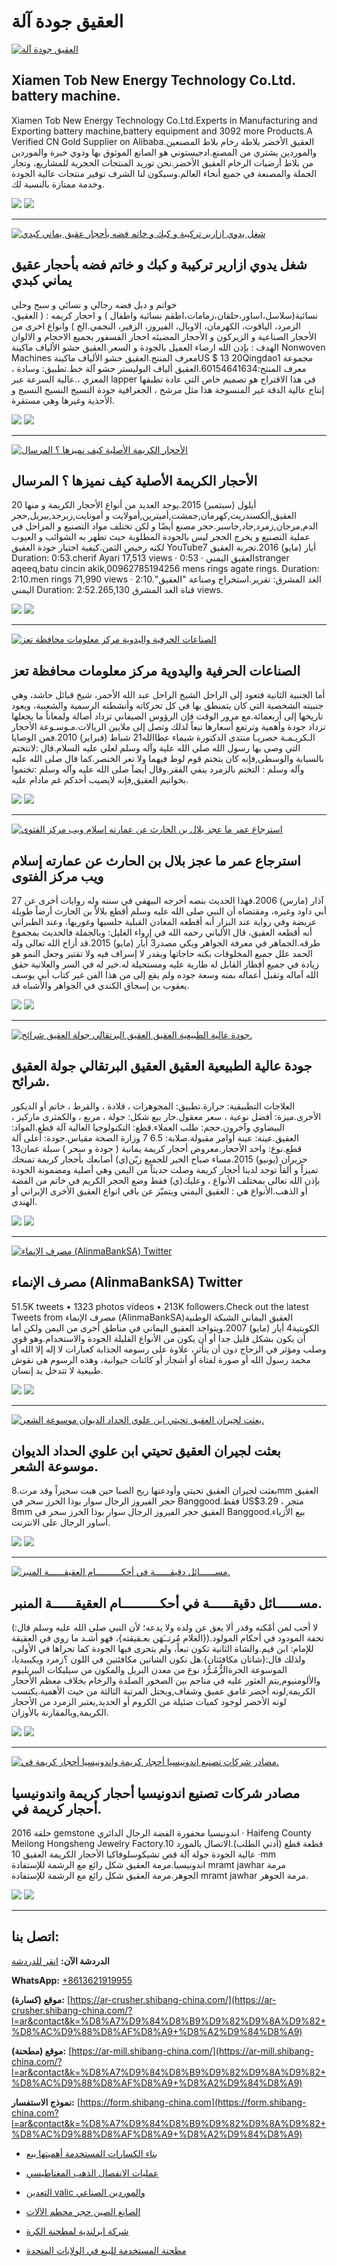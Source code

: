 # العقيق جودة آلة

<a href="https://swt.shibang-china.com/?l=ar&img&k=%D8%A7%D9%84%D8%B9%D9%82%D9%8A%D9%82+%D8%AC%D9%88%D8%AF%D8%A9+%D8%A2%D9%84%D8%A9" target="_blank">![العقيق جودة آلة](http://static.shibang-china.com/all-800x300/751.jpg)</a>

## Xiamen Tob New Energy Technology Co.Ltd. battery machine.
Xiamen Tob New Energy Technology Co.Ltd.Experts in Manufacturing and Exporting battery machine,battery equipment and 3092 more Products.A Verified CN Gold Supplier on Alibaba.العقيق الأخضر بلاطة رخام بلاط المصنعين والموردين يشتري من المصنع.ادجيستوني هو الصانع الموثوق بها وذوي خبرة والموردين من بلاط أرضيات الرخام العقيق الأخضر.نحن توريد المنتجات الحجرية للمشاريع، وتجار الجملة والمصنعة في جميع أنحاء العالم.وسيكون لنا الشرف توفير منتجات عالية الجودة وخدمة ممتازة بالنسبة لك.


<a href="https://whatsapp.shibangsoft.com/WhatsApp.php" target="_blank" title="WhatsApp">![](http://static.shibang-china.com/icon/whatsapp.png)</a> <a href="https://swt.shibang-china.com/?l=ar&icon&k=%D8%A7%D9%84%D8%B9%D9%82%D9%8A%D9%82+%D8%AC%D9%88%D8%AF%D8%A9+%D8%A2%D9%84%D8%A9" target="_blank">![](http://static.shibang-china.com/icon/chat-ar.png)</a>

---

<a href="https://swt.shibang-china.com/?l=ar&img&k=%D8%A7%D9%84%D8%B9%D9%82%D9%8A%D9%82+%D8%AC%D9%88%D8%AF%D8%A9+%D8%A2%D9%84%D8%A9" target="_blank">![شغل يدوي ازارير تركيبة و كبك و خاتم فضه بأحجار عقيق يماني كبدي](http://static.shibang-china.com/all-800x300/1014.jpg)</a>

## شغل يدوي ازارير تركيبة و كبك و خاتم فضه بأحجار عقيق يماني كبدي
خواتم و دبل فضه رجالي و نسائي و سبح وحلي نسائية(سلاسل،اساور،حلقان،زمامات،اطقم نسائية واطفال ) و احجار كريمه : ( العقيق، الزمرد، الياقوت، الكهرمان، الاوبال، الفيروز، الزفير، النجمي.الخ ) وانواع اخرى من الأحجار الصناعية و الزيركون و الأحجار المضيئه احجار الفسفور بجميع الاحجام و الالوان الهدف : بإذن الله ارضاء العميل بالجودة و السعر.العقيق حشو الألياف ماكينة Nonwoven Machines معرف المنتج.العقيق حشو الألياف ماكينةUS $ 13 20Qingdao1 مجموعة معرف المنتج:60154641634.العقيق ألياف البوليستر حشو آلة خط.تطبيق: وسادة ، المعزي ،.عالية السرعة عبر lapper في هذا الاقتراح هو تصميم خاص التي عادة تطبقها إنتاج عالية الدقة غير المنسوجة هذا مثل مرشح ، الجغرافية جودة النسيج النسيج النسيج و الأحذية وغيرها وهي مستقرة.


<a href="https://whatsapp.shibangsoft.com/WhatsApp.php" target="_blank" title="WhatsApp">![](http://static.shibang-china.com/icon/whatsapp.png)</a> <a href="https://swt.shibang-china.com/?l=ar&icon&k=%D8%A7%D9%84%D8%B9%D9%82%D9%8A%D9%82+%D8%AC%D9%88%D8%AF%D8%A9+%D8%A2%D9%84%D8%A9" target="_blank">![](http://static.shibang-china.com/icon/chat-ar.png)</a>

---

<a href="https://swt.shibang-china.com/?l=ar&img&k=%D8%A7%D9%84%D8%B9%D9%82%D9%8A%D9%82+%D8%AC%D9%88%D8%AF%D8%A9+%D8%A2%D9%84%D8%A9" target="_blank">![الأحجار الكريمة الأصلية كيف نميزها ؟ المرسال](http://static.shibang-china.com/all-800x300/101.jpg)</a>

## الأحجار الكريمة الأصلية كيف نميزها ؟ المرسال
20 أيلول (سبتمبر) 2015.يوجد العديد من أنواع الأحجار الكريمة و منها العقيق,ألكسندريت,كهرمان,جمشت,أميترين,أمولايت و أمونايت,زبرجد,بيريل,حجر الدم,مرجان,زمرد,جاد,جاسبر.حجر مصنع أيضًا و لكن تختلف مواد التصنيع و المراحل في عملية التصنيع و يخرج الحجر ليس بالجودة المطلوبة حيث تظهر به الشوائب و العيوب لكنه رخيص الثمن.كيفية اختبار جودة العقيق YouTube7 أيار (مايو) 2016.تجربة العقيق Duration: 0:53.cherif Ayari 17,513 views &middot; 0:53 &middot; العقيق اليمنيstranger aqeeq,batu cincin akik,00962785194256 mens rings agate rings. Duration: 2:10.men rings 71,990 views &middot; 2:10.الغد المشرق: تقرير.استخراج وصناعة &quot;العقيق&quot; اليمني Duration: 2:52.قناة الغد المشرق 265,130 views.


<a href="https://whatsapp.shibangsoft.com/WhatsApp.php" target="_blank" title="WhatsApp">![](http://static.shibang-china.com/icon/whatsapp.png)</a> <a href="https://swt.shibang-china.com/?l=ar&icon&k=%D8%A7%D9%84%D8%B9%D9%82%D9%8A%D9%82+%D8%AC%D9%88%D8%AF%D8%A9+%D8%A2%D9%84%D8%A9" target="_blank">![](http://static.shibang-china.com/icon/chat-ar.png)</a>

---

<a href="https://swt.shibang-china.com/?l=ar&img&k=%D8%A7%D9%84%D8%B9%D9%82%D9%8A%D9%82+%D8%AC%D9%88%D8%AF%D8%A9+%D8%A2%D9%84%D8%A9" target="_blank">![الصناعات الحرفية واليدوية مركز معلومات محافظة تعز](http://static.shibang-china.com/all-800x300/349.jpg)</a>

## الصناعات الحرفية واليدوية مركز معلومات محافظة تعز
أما الجنبية الثانية فتعود إلى الراحل الشيخ الراحل عبد الله الأحمر، شيخ قبائل حاشد، وهي جنبيته الشخصية التي كان يتمنطق بها في كل تحركاته وأنشطته الرسمية والشعبية، ويعود تاريخها إلى أربعمائة.مع مرور الوقت فإن الرؤوس الصيفاني تزداد أصالة ولمعاناً ما يجعلها تزداد جودة وأهمية وترتفع أسعارها تبعاً لذلك وتصل إلى ملايين الريالات.مـوسـوعة الأحجار الـكريـمـة حصريـا منتدى الدكتورة شيماء عطاالله21 شباط (فبراير) 2010.فمن الوصايا التي وصى بها رسول الله صلى الله علية وآله وسلم لعلي عليه السلام.قال :لاتتختم بالسبابة والوسطى,فإنه كان يتختم قوم لوط فيهما ولا تعر الخنصر.كما قال صلى الله عليه وآله وسلم : التختم بالزمرد ينفي الفقر.وقال أيضآ صلى الله عليه وآله وسلم :تختموا بخواتيم العقيق,فإنه لايصيب أحدكم غم مادام عليه.


<a href="https://whatsapp.shibangsoft.com/WhatsApp.php" target="_blank" title="WhatsApp">![](http://static.shibang-china.com/icon/whatsapp.png)</a> <a href="https://swt.shibang-china.com/?l=ar&icon&k=%D8%A7%D9%84%D8%B9%D9%82%D9%8A%D9%82+%D8%AC%D9%88%D8%AF%D8%A9+%D8%A2%D9%84%D8%A9" target="_blank">![](http://static.shibang-china.com/icon/chat-ar.png)</a>

---

<a href="https://swt.shibang-china.com/?l=ar&img&k=%D8%A7%D9%84%D8%B9%D9%82%D9%8A%D9%82+%D8%AC%D9%88%D8%AF%D8%A9+%D8%A2%D9%84%D8%A9" target="_blank">![استرجاع عمر ما عجز بلال بن الحارث عن عمارته إسلام ويب مركز الفتوى](http://static.shibang-china.com/all-800x300/1252.jpg)</a>

## استرجاع عمر ما عجز بلال بن الحارث عن عمارته إسلام ويب مركز الفتوى
27 آذار (مارس) 2006.فهذا الحديث بنصه أخرجه البيهقي في سننه وله روايات أخرى عن أبي داود وغيره، ومقتضاه أن النبي صلى الله عليه وسلم أقطع بلالاً بن الحارث أرضاً طويلة عريضة وفي رواية عند البزار أنه أقطعه المعادن القبلية جلسيها وغوريها، وعند الطبراني أنه أقطعه العقيق، قال الألباني رحمه الله في إرواء الغليل: وبالجملة فالحديث بمجموع طرقه.الجماهر في معرفة الجواهر ويكي مصدر3 أيار (مايو) 2015.قد أزاح الله تعالى وله الحمد علل جميع المخلوقات بكنه حاجاتها وبقدر لا إسراف فيه ولا تقتير وجعل النمو هو زيادة في جميع أقطار القابل له طارية عليه ومستحيلة له.خير له في السر والعلانية حقق الله آماله وتقبل أعماله بمنه وسعة جوده ولم يقع إلى من هذا الفن غير كتاب أبي يوسف يعقوب بن إسحاق الكندي في الجواهر والأشباه قد.


<a href="https://whatsapp.shibangsoft.com/WhatsApp.php" target="_blank" title="WhatsApp">![](http://static.shibang-china.com/icon/whatsapp.png)</a> <a href="https://swt.shibang-china.com/?l=ar&icon&k=%D8%A7%D9%84%D8%B9%D9%82%D9%8A%D9%82+%D8%AC%D9%88%D8%AF%D8%A9+%D8%A2%D9%84%D8%A9" target="_blank">![](http://static.shibang-china.com/icon/chat-ar.png)</a>

---

<a href="https://swt.shibang-china.com/?l=ar&img&k=%D8%A7%D9%84%D8%B9%D9%82%D9%8A%D9%82+%D8%AC%D9%88%D8%AF%D8%A9+%D8%A2%D9%84%D8%A9" target="_blank">![جودة عالية الطبيعية العقيق العقيق البرتقالي جولة العقيق شرائح.](http://static.shibang-china.com/all-800x300/1325.jpg)</a>

## جودة عالية الطبيعية العقيق العقيق البرتقالي جولة العقيق شرائح.
العلاجات التطبيقية: حرارة.تطبيق: المجوهرات ، قلادة ، والقرط ، خاتم أو الديكور الأخرى.ميزة: أفضل نوعية ، سعر معقول.حار بيع شكل: جولة ، مربع ، والكمثرى ماركيز ، البيضاوي وآخرون.حجم: طلب العملاء.قطع: التكنولوجيا العالية آلة قطع.المواد: العقيق.عينة: عينة أوامر مقبولة.صلابة: 6.5 7 وزارة الصحة مقياس.جودة: أعلى آلة قطع.نوع: واحد الأحجار.معروض أحجار كريمة يمانية ( جودة و سحر ) سبلة عمان13 حزيران (يونيو) 2015.مساء صباح الخير للجميع زيّن(ي) أصابعك بأحجار كريمة تمنحك تميزاً و ألقاً توجد لدينا أحجار كريمة وصلت حديثاً من اليمن وهي أصلية ومضمونة الجودة بإذن الله تعالى بمختلف الأنواع ، وعليك(ي) فقط وضع الحجر الكريم في خاتم من الفضة أو الذهب.الأنواع هي : العقيق اليمني ويتميّز عن باقي انواع العقيق الأخرى الإيراني أو الهندي.


<a href="https://whatsapp.shibangsoft.com/WhatsApp.php" target="_blank" title="WhatsApp">![](http://static.shibang-china.com/icon/whatsapp.png)</a> <a href="https://swt.shibang-china.com/?l=ar&icon&k=%D8%A7%D9%84%D8%B9%D9%82%D9%8A%D9%82+%D8%AC%D9%88%D8%AF%D8%A9+%D8%A2%D9%84%D8%A9" target="_blank">![](http://static.shibang-china.com/icon/chat-ar.png)</a>

---

<a href="https://swt.shibang-china.com/?l=ar&img&k=%D8%A7%D9%84%D8%B9%D9%82%D9%8A%D9%82+%D8%AC%D9%88%D8%AF%D8%A9+%D8%A2%D9%84%D8%A9" target="_blank">![مصرف الإنماء (AlinmaBankSA) Twitter](http://static.shibang-china.com/all-800x300/1014.jpg)</a>

## مصرف الإنماء (AlinmaBankSA) Twitter
51.5K tweets • 1323 photos videos • 213K followers.Check out the latest Tweets from مصرف الإنماء (AlinmaBankSA)العقيق اليماني الشبكة الوطنية الكويتية4 أيار (مايو) 2007.ويتواجد العقيق اليماني في مناطق أخرى من اليمن ولكن أما أن يكون بشكل قليل جدا أو أن يكون من الأنواع القليلة الجودة والاستخدام.وهو قوي وصلب ومؤثر في الزجاج دون أن يتأثر، علاوة على رسومه الجذابة كعبارات لا إله إلا الله أو محمد رسول الله أو صورة لفتاة أو أشجار أو كائنات حيوانية، وهذه الرسوم هي نقوش طبيعية لا تتدخل يد إنسان.


<a href="https://whatsapp.shibangsoft.com/WhatsApp.php" target="_blank" title="WhatsApp">![](http://static.shibang-china.com/icon/whatsapp.png)</a> <a href="https://swt.shibang-china.com/?l=ar&icon&k=%D8%A7%D9%84%D8%B9%D9%82%D9%8A%D9%82+%D8%AC%D9%88%D8%AF%D8%A9+%D8%A2%D9%84%D8%A9" target="_blank">![](http://static.shibang-china.com/icon/chat-ar.png)</a>

---

<a href="https://swt.shibang-china.com/?l=ar&img&k=%D8%A7%D9%84%D8%B9%D9%82%D9%8A%D9%82+%D8%AC%D9%88%D8%AF%D8%A9+%D8%A2%D9%84%D8%A9" target="_blank">![بعثت لجيران العقيق تحيتي ابن علوي الحداد الديوان موسوعة الشعر.](http://static.shibang-china.com/all-800x300/901.jpg)</a>

## بعثت لجيران العقيق تحيتي ابن علوي الحداد الديوان موسوعة الشعر.
بعثت لجيران العقيق تحيتي وأودعتها ريح الصبا حين هبت سحيراً وقد مرت.8mm العقيق حجر الفيروز الرجال سوار بوذا الخرز سحر في Banggood.فقط US$3.29 ، متجر 8mm العقيق حجر الفيروز الرجال سوار بوذا الخرز سحر في Banggood.بيع الأزياء أساور الرجال على الانترنت.


<a href="https://whatsapp.shibangsoft.com/WhatsApp.php" target="_blank" title="WhatsApp">![](http://static.shibang-china.com/icon/whatsapp.png)</a> <a href="https://swt.shibang-china.com/?l=ar&icon&k=%D8%A7%D9%84%D8%B9%D9%82%D9%8A%D9%82+%D8%AC%D9%88%D8%AF%D8%A9+%D8%A2%D9%84%D8%A9" target="_blank">![](http://static.shibang-china.com/icon/chat-ar.png)</a>

---

<a href="https://swt.shibang-china.com/?l=ar&img&k=%D8%A7%D9%84%D8%B9%D9%82%D9%8A%D9%82+%D8%AC%D9%88%D8%AF%D8%A9+%D8%A2%D9%84%D8%A9" target="_blank">![مســــــائل دقيقــــــة في أحكــــــــــام العقيقــــــة المنبر.](http://static.shibang-china.com/all-800x300/181.jpg)</a>

## مســــــائل دقيقــــــة في أحكــــــــــام العقيقــــــة المنبر.
(لا أحب لمن أمْكنه وقدر ألا يعق عن ولده ولا يدعه؛ لأن النبي صلى الله عليه وسلم قال:{الغلام مُرتــَهَن بعـقيقته}، فهو أشـد ما روي في العقيقة).تحفة المودود في أحكام المولود للإمام: ابن قيم.والشاة الثانية تكون تبعاً، ولم يتحرى فيها الجودة كما تحراها في الأولى، ولذلك قال:{شاتان مكافئتان}.هل تكون الشاتين مكافئتين في اللون ؟زمرد ويكيبيديا، الموسوعة الحرةالزُّمُـرُّد نوع من معدن البريل والمكون من سيليكات البيريليوم والألومنيوم,يتم العثور عليه في مناجم بين الصخور الصلدة والرخام بخلاف معظم الأحجار الكريمة,لونه أخضر غامق عميق وشفاف,ويحتل المرتبة الثالثة من حيث الأهمية.يكتسب لونه الأخضر لوجود كميات ضئيلة من الكروم أو الحديد,يعتبر الزمرد من الأحجار الكريمة,وبالمقارنة بالأوزان.


<a href="https://whatsapp.shibangsoft.com/WhatsApp.php" target="_blank" title="WhatsApp">![](http://static.shibang-china.com/icon/whatsapp.png)</a> <a href="https://swt.shibang-china.com/?l=ar&icon&k=%D8%A7%D9%84%D8%B9%D9%82%D9%8A%D9%82+%D8%AC%D9%88%D8%AF%D8%A9+%D8%A2%D9%84%D8%A9" target="_blank">![](http://static.shibang-china.com/icon/chat-ar.png)</a>

---

<a href="https://swt.shibang-china.com/?l=ar&img&k=%D8%A7%D9%84%D8%B9%D9%82%D9%8A%D9%82+%D8%AC%D9%88%D8%AF%D8%A9+%D8%A2%D9%84%D8%A9" target="_blank">![مصادر شركات تصنيع اندونيسيا أحجار كريمة واندونيسيا أحجار كريمة في.](http://static.shibang-china.com/all-800x300/756.jpg)</a>

## مصادر شركات تصنيع اندونيسيا أحجار كريمة واندونيسيا أحجار كريمة في.
2016 حلقة gemstone اندونيسيا محفورة الفضة الرجال الدائري &middot; Haifeng County Meilong Hongsheng Jewelry Factory.10 قطعة قطع (أدني الطلب).الاتصال بالمورد &middot; عالية الجودة جولة آلة قص تشيكوسلوفاكيا الأحجار الكريمة العقيق 10mm اندونيسيا.مرمة العقيق شكل رائع مع الرشمة للإستفادة mramt jawhar مرمة الجوهر.مرمة العقيق شكل رائع مع الرشمة للإستفادة mramt jawhar مرمة الجوهر.


<a href="https://whatsapp.shibangsoft.com/WhatsApp.php" target="_blank" title="WhatsApp">![](http://static.shibang-china.com/icon/whatsapp.png)</a> <a href="https://swt.shibang-china.com/?l=ar&icon&k=%D8%A7%D9%84%D8%B9%D9%82%D9%8A%D9%82+%D8%AC%D9%88%D8%AF%D8%A9+%D8%A2%D9%84%D8%A9" target="_blank">![](http://static.shibang-china.com/icon/chat-ar.png)</a>

---
## اتصل بنا:

**الدردشة الآن:** [انقر للدردشة](https://swt.shibang-china.com?l=ar&contact&k=%D8%A7%D9%84%D8%B9%D9%82%D9%8A%D9%82+%D8%AC%D9%88%D8%AF%D8%A9+%D8%A2%D9%84%D8%A9)

**WhatsApp:**  [+8613621919955](https://whatsapp.shibangsoft.com/WhatsApp.php)

**موقع (كسارة):** [https://ar-crusher.shibang-china.com/](https://ar-crusher.shibang-china.com/?l=ar&contact&k=%D8%A7%D9%84%D8%B9%D9%82%D9%8A%D9%82+%D8%AC%D9%88%D8%AF%D8%A9+%D8%A2%D9%84%D8%A9)

**موقع (مطحنة):** [https://ar-mill.shibang-china.com/](https://ar-mill.shibang-china.com/?l=ar&contact&k=%D8%A7%D9%84%D8%B9%D9%82%D9%8A%D9%82+%D8%AC%D9%88%D8%AF%D8%A9+%D8%A2%D9%84%D8%A9)

**نموذج الاستفسار:** [https://form.shibang-china.com](https://form.shibang-china.com?l=ar&contact&k=%D8%A7%D9%84%D8%B9%D9%82%D9%8A%D9%82+%D8%AC%D9%88%D8%AF%D8%A9+%D8%A2%D9%84%D8%A9)

* [بناء الكسارات المستخدمة أهميتها بيع](../29/%D8%A8%D9%86%D8%A7%D8%A1%20%D8%A7%D9%84%D9%83%D8%B3%D8%A7%D8%B1%D8%A7%D8%AA%20%D8%A7%D9%84%D9%85%D8%B3%D8%AA%D8%AE%D8%AF%D9%85%D8%A9%20%D8%A3%D9%87%D9%85%D9%8A%D8%AA%D9%87%D8%A7%20%D8%A8%D9%8A%D8%B9.md)

* [عمليات الانفصال الذهب المغناطيسي](../27/%D8%B9%D9%85%D9%84%D9%8A%D8%A7%D8%AA%20%D8%A7%D9%84%D8%A7%D9%86%D9%81%D8%B5%D8%A7%D9%84%20%D8%A7%D9%84%D8%B0%D9%87%D8%A8%20%D8%A7%D9%84%D9%85%D8%BA%D9%86%D8%A7%D8%B7%D9%8A%D8%B3%D9%8A.md)

* [التعدين valic والموردين الصناعي](../28/%D8%A7%D9%84%D8%AA%D8%B9%D8%AF%D9%8A%D9%86%20valic%20%D9%88%D8%A7%D9%84%D9%85%D9%88%D8%B1%D8%AF%D9%8A%D9%86%20%D8%A7%D9%84%D8%B5%D9%86%D8%A7%D8%B9%D9%8A.md)

* [الصانع الصين حجر محطم الآلات](../27/%D8%A7%D9%84%D8%B5%D8%A7%D9%86%D8%B9%20%D8%A7%D9%84%D8%B5%D9%8A%D9%86%20%D8%AD%D8%AC%D8%B1%20%D9%85%D8%AD%D8%B7%D9%85%20%D8%A7%D9%84%D8%A2%D9%84%D8%A7%D8%AA.md)

* [شركة إيرلندية لمطحنة الكرة](../26/%D8%B4%D8%B1%D9%83%D8%A9%20%D8%A5%D9%8A%D8%B1%D9%84%D9%86%D8%AF%D9%8A%D8%A9%20%D9%84%D9%85%D8%B7%D8%AD%D9%86%D8%A9%20%D8%A7%D9%84%D9%83%D8%B1%D8%A9.md)

* [مطحنة المستخدمة للبيع في الولايات المتحدة](../26/%D9%85%D8%B7%D8%AD%D9%86%D8%A9%20%D8%A7%D9%84%D9%85%D8%B3%D8%AA%D8%AE%D8%AF%D9%85%D8%A9%20%D9%84%D9%84%D8%A8%D9%8A%D8%B9%20%D9%81%D9%8A%20%D8%A7%D9%84%D9%88%D9%84%D8%A7%D9%8A%D8%A7%D8%AA%20%D8%A7%D9%84%D9%85%D8%AA%D8%AD%D8%AF%D8%A9.md)